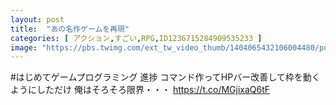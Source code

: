 ```yaml
---
layout: post
title:  "あの名作ゲームを再現"
categories: [ アクション,すごい,RPG,ID1236715284909535233 ]
image: "https://pbs.twimg.com/ext_tw_video_thumb/1404065432106004480/pu/img/GF2d5Ihycbrve0jH.jpg"
---
```

#はじめてゲームプログラミング
進捗
コマンド作ってHPバー改善して枠を動くようにしただけ
俺はそろそろ限界・・・ https://t.co/MGjixaQ6tF
